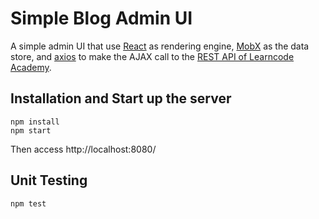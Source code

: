 # Simple Blog Admin UI

A simple admin UI that use [React](https://facebook.github.io/react/) as rendering engine, [MobX](https://mobxjs.github.io/mobx/getting-started.html) as the data store, and [axios](https://www.npmjs.com/package/axios) to make the AJAX call to the [REST API of Learncode Academy](http://rest.learncode.academy/). 


## Installation and Start up the server

```
npm install
npm start
```

Then access http://localhost:8080/

## Unit Testing

```
npm test
```


